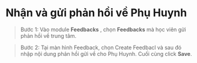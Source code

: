# Nhận và gửi phản hồi về Phụ Huynh

> Bước 1: Vào module **Feedbacks** , chọn **Feedbacks** mà học viên gửi phản hồi về trung tâm.

> Bước 2: Tại màn hình Feedback, chọn Create Feedbacl và sau đó nhập nội dung phản hồi gửi về cho Phụ Huynh. Cuối cùng click **Save**.

